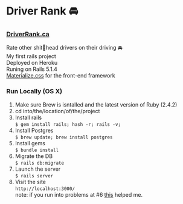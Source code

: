 # Driver Rank 🚘

### [DriverRank.ca](https://driverrank.ca)  

Rate other shit💩head drivers on their driving 🚘  
My first rails project   
Deployed on Heroku  
Runing on Rails 5.1.4  
[Materialize.css](http://materializecss.com/) for the front-end framework

### Run Locally (OS X)
1. Make sure Brew is isntalled and the latest version of Ruby (2.4.2)
2. cd into/the/location/of/the/project
3. Install rails  
  `$ gem install rails; hash -r; rails -v;`  
4. Install Postgres  
  `$ brew update; brew install postgres`  
5. Install gems  
  `$ bundle install`
6. Migrate the DB  
  `$ rails db:migrate`  
6. Launch the server  
  `$ rails server`
7. Visit the site  
  `http://localhost:3000/`  
note: if you run into problems at #6 [this](https://stackoverflow.com/questions/25611004/rake-dbcreate-throws-database-does-not-exist-error-with-postgresql) helped me.
  
